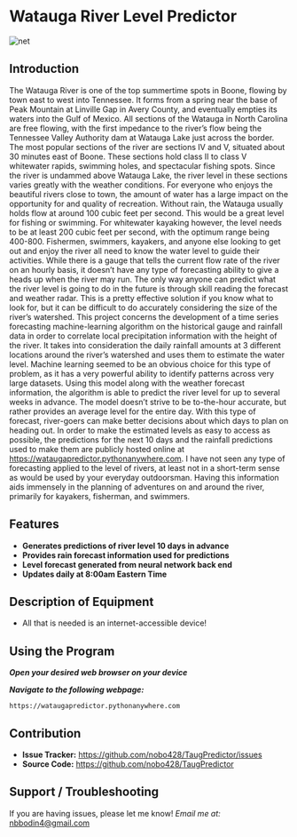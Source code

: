 Watauga River Level Predictor
=======================
![net](https://advguides.wpenginepowered.com/wp-content/uploads/Watauga-Gorge-Stateline-Falls-1536x864.png "taug")
 
 Introduction
 ------------
 
The Watauga River is one of the top summertime spots in Boone, flowing by town east to west into Tennessee. It forms from a spring near the base of Peak Mountain at Linville Gap in Avery County, and eventually empties its waters into the Gulf of Mexico. All sections of the Watauga in North Carolina are free flowing, with the first impedance to the river’s flow being the Tennessee Valley Authority dam at Watauga Lake just across the border. The most popular sections of the river are sections IV and V, situated about 30 minutes east of Boone. These sections hold class II to class V whitewater rapids, swimming holes, and spectacular fishing spots. Since the river is undammed above Watauga Lake, the river level in these sections varies greatly with the weather conditions. For everyone who enjoys the beautiful rivers close to town, the amount of water has a large impact on the opportunity for and quality of recreation. Without rain, the Watauga usually holds flow at around 100 cubic feet per second. This would be a great level for fishing or swimming. For whitewater kayaking however, the level needs to be at least 200 cubic feet per second, with the optimum range being 400-800. Fishermen, swimmers, kayakers, and anyone else looking to get out and enjoy the river all need to know the water level to guide their activities.
While there is a gauge that tells the current flow rate of the river on an hourly basis, it doesn’t have any type of forecasting ability to give a heads up when the river may run. The only way anyone can predict what the river level is going to do in the future is through skill reading the forecast and weather radar. This is a pretty effective solution if you know what to look for, but it can be difficult to do accurately considering the size of the river’s watershed. This project concerns the development of a time series forecasting machine-learning algorithm on the historical gauge and rainfall data in order to correlate local precipitation information with the height of the river. It takes into consideration the daily rainfall amounts at 3 different locations around the river’s watershed and uses them to estimate the water level. Machine learning seemed to be an obvious choice for this type of problem, as it has a very powerful ability to identify patterns across very large datasets. Using this model along with the weather forecast information, the algorithm is able to predict the river level for up to several weeks in advance. The model doesn’t strive to be to-the-hour accurate, but rather provides an average level for the entire day. With this type of forecast, river-goers can make better decisions about which days to plan on heading out. In order to make the estimated levels as easy to access as possible, the predictions for the next 10 days and the rainfall predictions used to make them are publicly hosted online at https://wataugapredictor.pythonanywhere.com. I have not seen any type of forecasting applied to the level of rivers, at least not in a short-term sense as would be used by your everyday outdoorsman. Having this information aids immensely in the planning of adventures on and around the river, primarily for kayakers, fisherman, and swimmers.
 
Features
--------

- __Generates predictions of river level 10 days in advance__
- __Provides rain forecast information used for predictions__
- __Level forecast generated from neural network back end__
- __Updates daily at 8:00am Eastern Time__

Description of Equipment
------------------------
- All that is needed is an internet-accessible device!
 
Using the Program
-----------------

*__Open your desired web browser on your device__*
    
*__Navigate to the following webpage:__*
    
    https://wataugapredictor.pythonanywhere.com
    
Contribution
----------
 
- __Issue Tracker:__ https://github.com/nobo428/TaugPredictor/issues
- __Source Code:__ https://github.com/nobo428/TaugPredictor
 
Support / Troubleshooting
-------
 
If you are having issues, please let me know!
*Email me at:* nbbodin4@gmail.com
